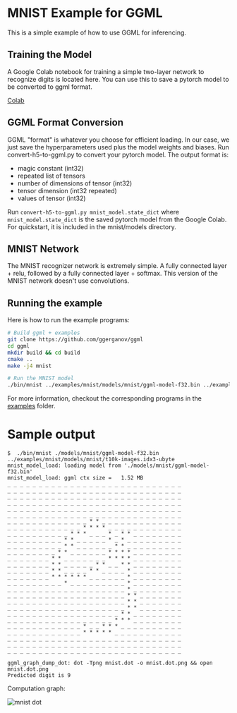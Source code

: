 # MNIST Example for GGML

This is a simple example of how to use GGML for inferencing.

## Training the Model

A Google Colab notebook for training a simple two-layer network to recognize digits is located here. You can
use this to save a pytorch model to be converted to ggml format.

[Colab](https://colab.research.google.com/drive/12n_8VNJnolBnX5dVS0HNWubnOjyEaFSb?usp=sharing)


## GGML Format Conversion

GGML "format" is whatever you choose for efficient loading. In our case, we just save the hyperparameters used
plus the model weights and biases. Run convert-h5-to-ggml.py to convert your pytorch model. The output format is:

- magic constant (int32)
- repeated list of tensors
- number of dimensions of tensor (int32)
- tensor dimension (int32 repeated)
- values of tensor (int32)

Run ```convert-h5-to-ggml.py mnist_model.state_dict``` where `mnist_model.state_dict` is the saved pytorch model from the Google Colab. For
quickstart, it is included in the mnist/models directory.

## MNIST Network

The MNIST recognizer network is extremely simple. A fully connected layer + relu, followed by a fully connected layer + softmax. This
version of the MNIST network doesn't use convolutions.

## Running the example

Here is how to run the example programs:

```bash
# Build ggml + examples
git clone https://github.com/ggerganov/ggml
cd ggml
mkdir build && cd build
cmake ..
make -j4 mnist

# Run the MNIST model
./bin/mnist ../examples/mnist/models/mnist/ggml-model-f32.bin ../examples/mnist/models/mnist/t10k-images.idx3-ubyte
```

For more information, checkout the corresponding programs in the [examples](examples) folder.

# Sample output


```
$  ./bin/mnist ./models/mnist/ggml-model-f32.bin ../examples/mnist/models/mnist/t10k-images.idx3-ubyte
mnist_model_load: loading model from './models/mnist/ggml-model-f32.bin'
mnist_model_load: ggml ctx size =   1.52 MB
_ _ _ _ _ _ _ _ _ _ _ _ _ _ _ _ _ _ _ _ _ _ _ _ _ _ _ _
_ _ _ _ _ _ _ _ _ _ _ _ _ _ _ _ _ _ _ _ _ _ _ _ _ _ _ _
_ _ _ _ _ _ _ _ _ _ _ _ _ _ _ _ _ _ _ _ _ _ _ _ _ _ _ _
_ _ _ _ _ _ _ _ _ _ _ _ _ _ _ _ _ _ _ _ _ _ _ _ _ _ _ _
_ _ _ _ _ _ _ _ _ _ _ _ _ _ _ _ _ _ _ _ _ _ _ _ _ _ _ _
_ _ _ _ _ _ _ _ _ _ _ _ _ _ _ _ _ _ _ _ _ _ _ _ _ _ _ _
_ _ _ _ _ _ _ _ _ _ _ _ _ * * _ _ _ _ _ _ _ _ _ _ _ _ _
_ _ _ _ _ _ _ _ _ _ _ _ * * * * _ _ _ _ _ _ _ _ _ _ _ _
_ _ _ _ _ _ _ _ _ _ * * * _ _ _ * _ * * _ _ _ _ _ _ _ _
_ _ _ _ _ _ _ _ _ * * _ _ _ _ _ * _ * _ _ _ _ _ _ _ _ _
_ _ _ _ _ _ _ _ _ * * _ _ _ _ _ _ * * _ _ _ _ _ _ _ _ _
_ _ _ _ _ _ _ _ * * _ _ _ _ _ _ * * * * _ _ _ _ _ _ _ _
_ _ _ _ _ _ _ * * _ _ _ _ _ _ _ * * * * _ _ _ _ _ _ _ _
_ _ _ _ _ _ _ * * _ _ _ _ _ * * _ _ * * _ _ _ _ _ _ _ _
_ _ _ _ _ _ _ * * _ _ _ _ * * _ _ _ _ * _ _ _ _ _ _ _ _
_ _ _ _ _ _ _ * * * * * * _ _ _ _ _ _ * _ _ _ _ _ _ _ _
_ _ _ _ _ _ _ _ _ * _ _ _ _ _ _ _ _ _ * _ _ _ _ _ _ _ _
_ _ _ _ _ _ _ _ _ _ _ _ _ _ _ _ _ _ _ * _ _ _ _ _ _ _ _
_ _ _ _ _ _ _ _ _ _ _ _ _ _ _ _ _ _ _ * * _ _ _ _ _ _ _
_ _ _ _ _ _ _ _ _ _ _ _ _ _ _ _ _ _ _ * * _ _ _ _ _ _ _
_ _ _ _ _ _ _ _ _ _ _ _ _ _ _ _ _ _ _ * * _ _ _ _ _ _ _
_ _ _ _ _ _ _ _ _ _ _ _ _ _ _ _ _ _ * * _ _ _ _ _ _ _ _
_ _ _ _ _ _ _ _ _ _ _ _ _ _ _ _ _ * * * _ _ _ _ _ _ _ _
_ _ _ _ _ _ _ _ _ _ _ _ * _ _ * * * _ _ _ _ _ _ _ _ _ _
_ _ _ _ _ _ _ _ _ _ _ _ * * * * * _ _ _ _ _ _ _ _ _ _ _
_ _ _ _ _ _ _ _ _ _ _ _ _ _ _ _ _ _ _ _ _ _ _ _ _ _ _ _
_ _ _ _ _ _ _ _ _ _ _ _ _ _ _ _ _ _ _ _ _ _ _ _ _ _ _ _
_ _ _ _ _ _ _ _ _ _ _ _ _ _ _ _ _ _ _ _ _ _ _ _ _ _ _ _

ggml_graph_dump_dot: dot -Tpng mnist.dot -o mnist.dot.png && open mnist.dot.png
Predicted digit is 9
```

Computation graph:

![mnist dot](https://user-images.githubusercontent.com/1991296/231882071-84e29d53-b226-4d73-bdc2-5bd6dcb7efd1.png)

